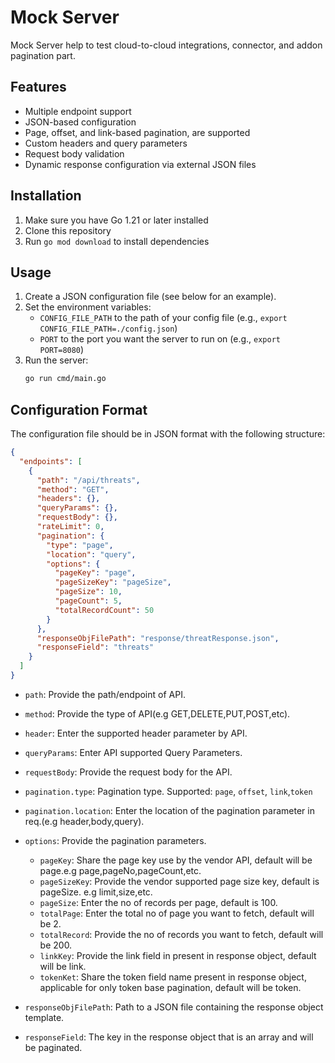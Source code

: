 # Mock Server

Mock Server help to test cloud-to-cloud integrations, connector, and addon pagination part.

## Features

- Multiple endpoint support
- JSON-based configuration
- Page, offset, and link-based pagination, are supported
- Custom headers and query parameters
- Request body validation
- Dynamic response configuration via external JSON files

## Installation

1. Make sure you have Go 1.21 or later installed
2. Clone this repository
3. Run `go mod download` to install dependencies

## Usage

1. Create a JSON configuration file (see below for an example).
2. Set the environment variables:
   - `CONFIG_FILE_PATH` to the path of your config file (e.g., `export CONFIG_FILE_PATH=./config.json`)
   - `PORT` to the port you want the server to run on (e.g., `export PORT=8080`)
3. Run the server:
   ```bash
   go run cmd/main.go
   ```

## Configuration Format

The configuration file should be in JSON format with the following structure:

```json
{
  "endpoints": [
    {
      "path": "/api/threats",
      "method": "GET",
      "headers": {},
      "queryParams": {},
      "requestBody": {},
      "rateLimit": 0,
      "pagination": {
        "type": "page",
        "location": "query",
        "options": {
          "pageKey": "page",
          "pageSizeKey": "pageSize",
          "pageSize": 10,
          "pageCount": 5,
          "totalRecordCount": 50
        }
      },
      "responseObjFilePath": "response/threatResponse.json",
      "responseField": "threats"
    }
  ]
}
```

- `path`: Provide the path/endpoint of API.
- `method`: Provide the type of API(e.g GET,DELETE,PUT,POST,etc).
- `header`: Enter the supported header parameter by API.
- `queryParams`: Enter API supported Query Parameters.
- `requestBody`: Provide the request body for the API.
- `pagination.type`: Pagination type. Supported: `page`, `offset`, `link`,`token`
- `pagination.location`: Enter the location of the pagination parameter in req.(e.g header,body,query).
- `options`: Provide the pagination parameters.

  - `pageKey`: Share the page key use by the vendor API, default will be page.e.g page,pageNo,pageCount,etc.
  - `pageSizeKey`: Provide the vendor supported page size key, default is pageSize. e.g limit,size,etc.
  - `pageSize`: Enter the no of records per page, default is 100.
  - `totalPage`: Enter the total no of page you want to fetch, default will be 2.
  - `totalRecord`: Provide the no of records you want to fetch, default will be 200.
  - `linkKey`: Provide the link field in present in response object, default will be link.
  - `tokenKet`: Share the token field name present in response object, applicable for only token base pagination, default will be token.

- `responseObjFilePath`: Path to a JSON file containing the response object template.
- `responseField`: The key in the response object that is an array and will be paginated.
